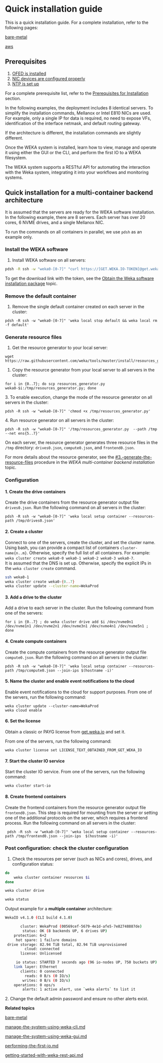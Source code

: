 # Quick installation guide

This is a quick installation guide. For a complete installation, refer to the following pages:

[bare-metal](../install/bare-metal/ "mention")

[aws](../install/aws/ "mention")

## Prerequisites

1. [OFED is installed](../install/bare-metal/setting-up-the-hosts/#mellanox-ofed-installation)
2. [NIC devices are configured properly](../install/bare-metal/setting-up-the-hosts/#network-configuration)
3. [NTP is set up](../install/bare-metal/setting-up-the-hosts/#clock-synchronization)

For a complete prerequisite list, refer to the [Prerequisites for Installation](../install/prerequisites-for-installation-of-weka-dedicated-hosts.md) section.&#x20;

In the following examples, the deployment includes 8 identical servers. To simplify the installation commands, Mellanox or Intel E810 NICs are used. For example, only a single IP for data is required, no need to expose VFs, identification of the interface netmask, and default routing gateway.&#x20;

If the architecture is different, the installation commands are slightly different.

Once the WEKA system is installed, learn how to view, manage and operate it using either the GUI or the CLI, and perform the first IO to a WEKA filesystem.

The WEKA system supports a RESTful API for automating the interaction with the Weka system,  integrating it into your workflows and monitoring systems.

## Quick installation for a multi-container backend architecture

It is assumed that the servers are ready for the WEKA software installation. In the following example, there are 8 servers. Each server has over 20 cores, 6 NVME drives, and a single Mellanox NIC.

To run the commands on all containers in parallel, we use `pdsh` as an example only.

### Install the WEKA software

1. Install WEKA software on all servers:

```bash
pdsh -R ssh -w "weka0-[0-7]" "curl https://[GET.WEKA.IO-TOKEN]@get.weka.io/dist/v1/install/4.1.0/4.1.0 | sudo sh"

```

To get the download link with the token, see the [Obtain the Weka software installation package](../install/bare-metal/obtaining-the-weka-install-file.md) topic.

### Remove the default container

1. Remove the single default container created on each server in the cluster:

```
pdsh -R ssh -w "weka0-[0-7]" 'weka local stop default && weka local rm -f default'

```

### Generate resource files

1. Get the resource generator to your local server:

```
wget 
https://raw.githubusercontent.com/weka/tools/master/install/resources_generator.py
```

1. Copy the resource generator from your local server to all servers in the cluster:

```
for i in {0..7}; do scp resources_generator.py weka0-$i:/tmp/resources_generator.py; done

```

3\. To enable execution, change the mode of the resource generator on all servers in the cluster:

```
pdsh -R ssh -w "weka0-[0-7]" 'chmod +x /tmp/resources_generator.py'

```

4\. Run resource generator on all servers in the cluster:

```
pdsh -R ssh -w "weka0-[0-7]" '/tmp/resources_generator.py  --path /tmp --net ens{5..7}'

```

On each server, the resource generator generates three resource files in the `/tmp` directory: `drives0.json`, `compute0.json`, and `frontend0.json`.

For more details about the resource generator, see the [#3.-generate-the-resource-files](../install/bare-metal/weka-system-installation-with-multiple-containers-using-the-cli.md#3.-generate-the-resource-files "mention") procedure in the _WEKA multi-container backend installation_ topic.

### Configuration

#### 1. Create the drive containers

Create the drive containers from the resource generator output file `drives0.json`. Run the following command on all servers in the cluster:

```
pdsh -R ssh -w "weka0-[0-7]" 'weka local setup container --resources-path /tmp/drives0.json'

```

#### 2. Create a cluster

Connect to one of the servers, create the cluster, and set the cluster name.\
Using bash, you can provide a compact list of containers `cluster-name{n..m}`. Otherwise, specify the full list of all containers. For example: `weka cluster create weka0-0 weka0-1 weka0-2 weka0-3 weka0-7`.\
It is assumed that the DNS is set up. Otherwise, specify the explicit IPs in the `weka cluster create` command.

```bash
ssh weka0-1
weka cluster create weka0-{0..7}
weka cluster update --cluster-name=WekaProd

```

#### 3. Add a drive to the cluster

Add a drive to each server in the cluster. Run the following command from one of the servers:

```
for i in {0..7} ; do weka cluster drive add $i /dev/nvme0n1 /dev/nvme1n1 /dev/nvme2n1 /dev/nvme3n1 /dev/nvme4n1 /dev/nvme5n1 ; done

```

#### 4. Create compute containers

Create the compute containers from the resource generator output file `compute0.json`. Run the following command on all servers in the cluster:

```
pdsh -R ssh -w "weka0-[0-7]" 'weka local setup container --resources-path /tmp/compute0.json --join-ips $(hostname -i)'

```

#### 5. Name the cluster and enable event notifications to the cloud

Enable event notifications to the cloud for support purposes. From one of the servers, run the following command:

```
weka cluster update --cluster-name=WekaProd
weka cloud enable

```

#### 6. Set the license

Obtain a classic or PAYG license from [get.weka.io](https://get.weka.io/) and set it.

From one of the servers, run the following command:

```
weka cluster license set LICENSE_TEXT_OBTAINED_FROM_GET_WEKA_IO

```

#### 7. Start the cluster IO service

Start the cluster IO service. From one of the servers, run the following command:

```
weka cluster start-io

```

#### 8. Create frontend containers

Create the frontend containers from the resource generator output file `frontend0.json`. This step is required for mounting from the server or setting one of the additional protocols on the server, which requires a frontend process. Run the following command on all servers in the cluster:

```
 pdsh -R ssh -w "weka0-[0-7]" 'weka local setup container --resources-path /tmp/frontend0.json --join-ips  $(hostname -i)'

```

### Post configuration: check the cluster configuration

1. Check the resources per server (such as NICs and cores), drives, and configuration status:

```bash
do
    weka cluster container resources $i
done

weka cluster drive

weka status

```

Output example for a **multiple container** architecture:

```bash
WekaIO v4.1.0 (CLI build 4.1.0)

       cluster: WekaProd (00569cef-5679-4e1d-afe5-7e82748887de)
        status: OK (8 backends UP, 6 drives UP)
    protection: 6+2
     hot spare: 1 failure domains
 drive storage: 82.94 TiB total, 82.94 TiB unprovisioned
         cloud: connected
       license: Unlicensed

     io status: STARTED 7 seconds ago (96 io-nodes UP, 750 buckets UP)
    link layer: Ethernet
       clients: 0 connected
         reads: 0 B/s (0 IO/s)
        writes: 0 B/s (0 IO/s)
    operations: 0 ops/s
        alerts: 1 active alert, use `weka alerts` to list it

```

2\. Change the default admin password and ensure no other alerts exist.



**Related topics**

[bare-metal](../install/bare-metal/ "mention")

[manage-the-system-using-weka-cli.md](manage-the-system-using-weka-cli.md "mention")

[manage-the-system-using-weka-gui.md](manage-the-system-using-weka-gui.md "mention")

[performing-the-first-io.md](performing-the-first-io.md "mention")

[getting-started-with-weka-rest-api.md](getting-started-with-weka-rest-api.md "mention")

